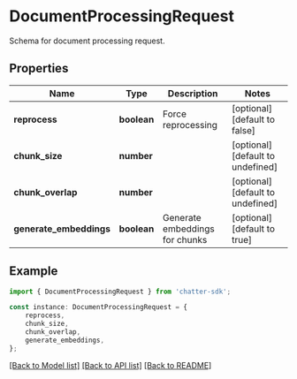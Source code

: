 # DocumentProcessingRequest

Schema for document processing request.

## Properties

Name | Type | Description | Notes
------------ | ------------- | ------------- | -------------
**reprocess** | **boolean** | Force reprocessing | [optional] [default to false]
**chunk_size** | **number** |  | [optional] [default to undefined]
**chunk_overlap** | **number** |  | [optional] [default to undefined]
**generate_embeddings** | **boolean** | Generate embeddings for chunks | [optional] [default to true]

## Example

```typescript
import { DocumentProcessingRequest } from 'chatter-sdk';

const instance: DocumentProcessingRequest = {
    reprocess,
    chunk_size,
    chunk_overlap,
    generate_embeddings,
};
```

[[Back to Model list]](../README.md#documentation-for-models) [[Back to API list]](../README.md#documentation-for-api-endpoints) [[Back to README]](../README.md)
